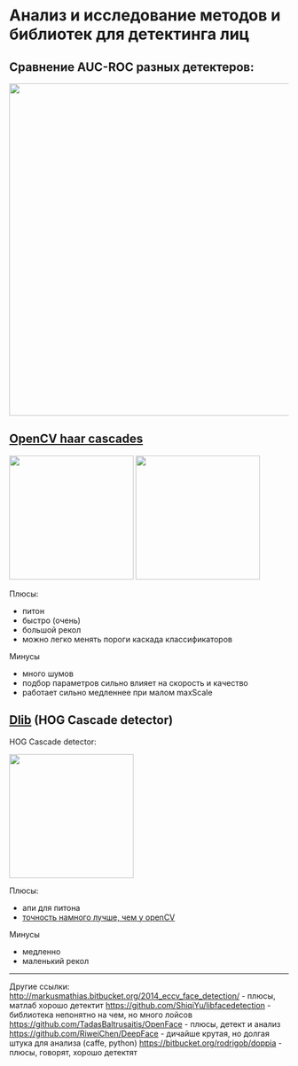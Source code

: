 # Анализ и исследование методов и библиотек для детектинга лиц


## Сравнение AUC-ROC разных детектеров:
<img src="http://www.cbsr.ia.ac.cn/faceevaluation/images/figures/curves/whole.png" width="600">

## [OpenCV haar cascades](http://docs.opencv.org/trunk/d7/d8b/tutorial_py_face_detection.html)

<img src="http://docs.opencv.org/trunk/haar_features.jpg" width="224">
<img src="http://docs.opencv.org/trunk/haar.png" width="224">

Плюсы:
+ питон
+ быстро (очень)
+ большой рекол
+ можно легко менять пороги каскада классификаторов

Минусы
- много шумов
- подбор параметров сильно влияет на скорость и качество
- работает сильно медленнее при малом maxScale


## [Dlib](http://docs.opencv.org/trunk/d7/d8b/tutorial_py_face_detection.html) (HOG Cascade detector)

HOG Cascade detector:

<img src="http://1.bp.blogspot.com/-pPgDErLVJ_k/UvBGZk22ZXI/AAAAAAAAALs/c0mJmAVZnQE/s1600/face_fhog_filters.png" width="224">

Плюсы:
+ апи для питона
+ [точность намного лучше, чем у openCV](https://www.youtube.com/watch?v=LsK0hzcEyHI)

Минусы
- медленно
- маленький рекол


__________________

Другие ссылки:
http://markusmathias.bitbucket.org/2014_eccv_face_detection/ - плюсы, матлаб хорошо детектит 
https://github.com/ShiqiYu/libfacedetection - библиотека непонятно на чем, но много лойсов
https://github.com/TadasBaltrusaitis/OpenFace - плюсы, детект и анализ
https://github.com/RiweiChen/DeepFace - дичайше крутая, но долгая штука для анализа (caffe, python)
https://bitbucket.org/rodrigob/doppia - плюсы, говорят, хорошо детектят



